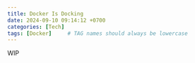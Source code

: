 ```yaml
---
title: Docker Is Docking
date: 2024-09-10 09:14:12 +0700
categories: [Tech]
tags: [Docker]     # TAG names should always be lowercase
---
```


WIP